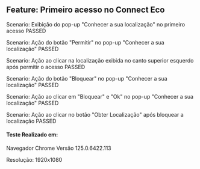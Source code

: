 ## Feature: Primeiro acesso no Connect Eco

Scenario: Exibição do pop-up "Conhecer a sua localização" no primeiro acesso PASSED

Scenario: Ação do botão "Permitir" no pop-up "Conhecer a sua localização" PASSED

Scenario: Ação ao clicar na localização exibida no canto superior esquerdo após permitir o acesso PASSED

Scenario: Ação do botão "Bloquear" no pop-up "Conhecer a sua localização" PASSED 

Scenario: Ação ao clicar em "Bloquear" e "Ok" no pop-up "Conhecer a sua localização" PASSED

Scenario: Ação ao clicar no botão "Obter Localização" após bloquear a localização PASSED

#### Teste Realizado em:

  Navegador Chrome Versão 125.0.6422.113
  
  Resolução: 1920x1080

